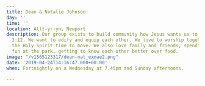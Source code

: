 ```yaml
---
title: Dean & Natalie Johnson
day: ''
time: ''
location: Allt-yr-yn, Newport
description: Our group exists to build community how Jesus wants us to, Colossians
  3:12. We want to edify and equip each other. We love to worship together and allow
  the Holy Spirit time to move. We also love family and friends, spending time, having
  fun at the park, getting to know each other better over food.
image: "/v1565123317/dean-nat_exmae2.png"
date: '2019-04-24T14:16:47.000+00:00'
when: Fortnightly on a Wednesday at 7.45pm and Sunday afternoons.

---
```

